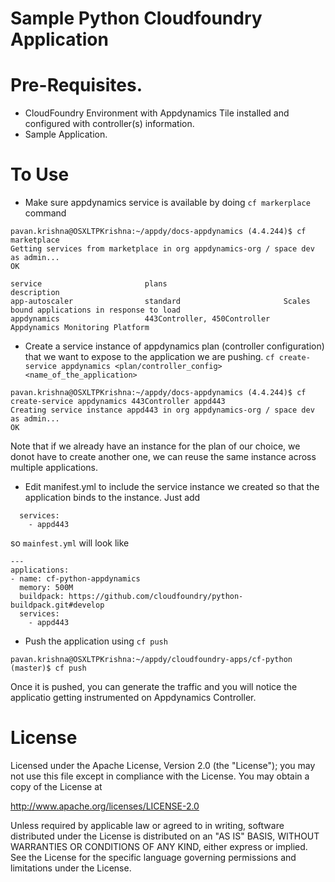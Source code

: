 Sample Python Cloudfoundry Application
================================================================================

Pre-Requisites.
================================================================================

- CloudFoundry Environment with Appdynamics Tile installed and configured with controller(s) information.
- Sample Application. 


To Use
================================================================================

- Make sure appdynamics service is available by doing `cf markerplace` command 

```
pavan.krishna@OSXLTPKrishna:~/appdy/docs-appdynamics (4.4.244)$ cf marketplace
Getting services from marketplace in org appdynamics-org / space dev as admin...
OK

service                       plans                          description
app-autoscaler                standard                       Scales bound applications in response to load
appdynamics                   443Controller, 450Controller   Appdynamics Monitoring Platform
```

- Create a service instance of appdynamics plan (controller configuration) that we want to expose to the application we are pushing. `cf create-service appdynamics <plan/controller_config> <name_of_the_application>`

```
pavan.krishna@OSXLTPKrishna:~/appdy/docs-appdynamics (4.4.244)$ cf create-service appdynamics 443Controller appd443
Creating service instance appd443 in org appdynamics-org / space dev as admin...
OK
```

Note that if we already have an instance for the plan of our choice, we donot have to create another one, we can reuse the same instance across multiple applications. 


- Edit manifest.yml to include the service instance we created so that the application binds to the instance. 
Just add

```
  services:
    - appd443
```

so `mainfest.yml` will look like

```
---
applications:
- name: cf-python-appdynamics
  memory: 500M
  buildpack: https://github.com/cloudfoundry/python-buildpack.git#develop
  services:
    - appd443
```


- Push the application using `cf push`

```
pavan.krishna@OSXLTPKrishna:~/appdy/cloudfoundry-apps/cf-python (master)$ cf push 
```

Once it is pushed, you can generate the traffic and you will notice the applicatio getting instrumented on Appdynamics Controller.  



License
================================================================================

Licensed under the Apache License, Version 2.0 (the "License");
you may not use this file except in compliance with the License.
You may obtain a copy of the License at

<http://www.apache.org/licenses/LICENSE-2.0>

Unless required by applicable law or agreed to in writing, software
distributed under the License is distributed on an "AS IS" BASIS,
WITHOUT WARRANTIES OR CONDITIONS OF ANY KIND, either express or implied.
See the License for the specific language governing permissions and
limitations under the License.
